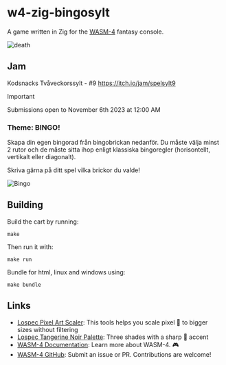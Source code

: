 # w4-zig-bingosylt

A game written in Zig for the [WASM-4](https://wasm4.org) fantasy console.

![death](https://i.imgur.com/Cnmbjks.png)

## Jam

Kodsnacks Tvåveckorssylt - #9
<https://itch.io/jam/spelsylt9>

> [!IMPORTANT]
> Submissions open to November 6th 2023 at 12:00 AM

### Theme: BINGO!

Skapa din egen bingorad från bingobrickan nedanför. Du måste välja minst 2 rutor och de måste sitta ihop enligt klassiska bingoregler (horisontellt, vertikalt eller diagonalt).

Skriva gärna på ditt spel vilka brickor du valde!

![Bingo](https://i.imgur.com/K96Cb2N.png)

## Building

Build the cart by running:

```shell
make
```

Then run it with:

```shell
make run
```

Bundle for html, linux and windows using:

```shell
make bundle
```

## Links

- [Lospec Pixel Art Scaler](https://lospec.com/pixel-art-scaler/): This tools helps you scale pixel :art: to bigger sizes without filtering
- [Lospec Tangerine Noir Palette](https://lospec.com/palette-list/tangerine-noir): Three shades with a sharp :tangerine: accent
- [WASM-4 Documentation](https://wasm4.org/docs): Learn more about WASM-4. :video_game:
- [WASM-4 GitHub](https://github.com/aduros/wasm4): Submit an issue or PR. Contributions are welcome!
